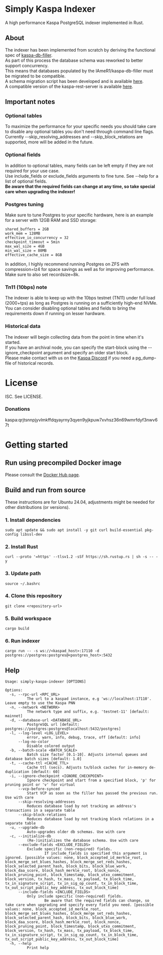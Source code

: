# Simply Kaspa Indexer
A high performance Kaspa PostgreSQL indexer implemented in Rust.  

## About
The indexer has been implemented from scratch by deriving the functional spec of [kaspa-db-filler](https://github.com/lAmeR1/kaspa-db-filler).  
As part of this process the database schema was reworked to better support concurrency.  
This means that databases populated by the lAmeR1/kaspa-db-filler must be migrated to be compatible.  
A schema migration script has been developed and is available [here](https://github.com/supertypo/kaspa-db-filler-migration).  
A compatible version of the kaspa-rest-server is available [here](https://github.com/kaspa-ng/kaspa-rest-server).

## Important notes

### Optional tables
To maximize the performance for your specific needs you should take care to disable any optional tables you don't need through command line flags.  
Currently --skip_resolving_addresses and --skip_block_relations are supported, more will be added in the future.

### Optional fields
In addition to optional tables, many fields can be left empty if they are not required for your use case.  
Use include_fields or exclude_fields arguments to fine tune. See --help for a list of optional fields.  
**Be aware that the required fields can change at any time, so take special care when upgrading the indexer!**

### Postgres tuning
Make sure to tune Postgres to your specific hardware, here is an example for a server with 12GB RAM and SSD storage:
```
shared_buffers = 2GB
work_mem = 128MB
effective_io_concurrency = 32
checkpoint_timeout = 5min
max_wal_size = 4GB
min_wal_size = 80MB
effective_cache_size = 8GB
```
In addition, I highly recommend running Postgres on ZFS with compression=lz4 for space savings as well as for improving performance. Make sure to also set recordsize=8k.

### Tn11 (10bps) note
The indexer is able to keep up with the 10bps testnet (TN11) under full load (2000+tps) as long as Postgres is running on a sufficiently high-end NVMe.  
You can consider disabling optional tables and fields to bring the requirements down if running on lesser hardware.

### Historical data
The indexer will begin collecting data from the point in time when it's started.  
If you have an archival node, you can specify the start-block using the --ignore_checkpoint argument and specify an older start block.  
Please make contact with us on the [Kaspa Discord](https://kaspa.org) if you need a pg_dump-file of historical records.

# License
ISC. See LICENSE.

### Donations
kaspa:qrjtsnnpjyvlmkffdqyayrny3qyen9yjkpuw7xvhsz36n69wmrfdyf3nwv67t

# Getting started

## Run using precompiled Docker image
Please consult the [Docker Hub page](https://hub.docker.com/r/supertypo/simply-kaspa-indexer).

## Build and run from source
These instructions are for Ubuntu 24.04, adjustments might be needed for other distributions (or versions). 

### 1. Install dependencies
```shell
sudo apt update && sudo apt install -y git curl build-essential pkg-config libssl-dev
```

### 2. Install Rust
```shell
curl --proto '=https' --tlsv1.2 -sSf https://sh.rustup.rs | sh -s -- -y
```

### 3. Update path
```shell
source ~/.bashrc
```

### 4. Clone this repository
```shell
git clone <repository-url>
```

### 5. Build workspace
```shell
cargo build
```

### 6. Run indexer
```shell
cargo run -- -s ws://<kaspad_host>:17110 -d postgres://postgres:postgres@<postgres_host>:5432
```

## Help
```
Usage: simply-kaspa-indexer [OPTIONS]

Options:
  -s, --rpc-url <RPC_URL>
          The url to a kaspad instance, e.g 'ws://localhost:17110'. Leave empty to use the Kaspa PNN
  -n, --network <NETWORK>
          The network type and suffix, e.g. 'testnet-11' [default: mainnet]
  -d, --database-url <DATABASE_URL>
          PostgreSQL url [default: postgres://postgres:postgres@localhost:5432/postgres]
  -l, --log-level <LOG_LEVEL>
          error, warn, info, debug, trace, off [default: info]
      --log-no-color
          Disable colored output
  -b, --batch-scale <BATCH_SCALE>
          Batch size factor [0.1-10]. Adjusts internal queues and database batch sizes [default: 1.0]
  -t, --cache-ttl <CACHE_TTL>
          Cache ttl (secs). Adjusts tx/block caches for in-memory de-duplication [default: 60]
  -i, --ignore-checkpoint <IGNORE_CHECKPOINT>
          Ignore checkpoint and start from a specified block, 'p' for pruning point or 'v' for virtual
      --vcp-before-synced
          Start VCP as soon as the filler has passed the previous run. Use with care
      --skip-resolving-addresses
          Reduces database load by not tracking an address's transactions in a separate table
      --skip-block-relations
          Reduces database load by not tracking block relations in a separate table
  -u, --upgrade-db
          Auto-upgrades older db schemas. Use with care
  -c, --initialize-db
          (Re-)initializes the database schema. Use with care
      --exclude-fields <EXCLUDE_FIELDS>
          Exclude specific (non-required) fields.
                  If include_fields is specified this argument is ignored. [possible values: none, block_accepted_id_merkle_root, block_merge_set_blues_hashes, block_merge_set_reds_hashes, block_selected_parent_hash, block_bits, block_blue_work, block_daa_score, block_hash_merkle_root, block_nonce, block_pruning_point, block_timestamp, block_utxo_commitment, block_version, tx_hash, tx_mass, tx_payload, tx_block_time, tx_in_signature_script, tx_in_sig_op_count, tx_in_block_time, tx_out_script_public_key_address, tx_out_block_time]
      --include-fields <INCLUDE_FIELDS>
          Only include specific (non-required) fields.
                  Be aware that the required fields can change, so take care when upgrading and specify every field you need. [possible values: none, block_accepted_id_merkle_root, block_merge_set_blues_hashes, block_merge_set_reds_hashes, block_selected_parent_hash, block_bits, block_blue_work, block_daa_score, block_hash_merkle_root, block_nonce, block_pruning_point, block_timestamp, block_utxo_commitment, block_version, tx_hash, tx_mass, tx_payload, tx_block_time, tx_in_signature_script, tx_in_sig_op_count, tx_in_block_time, tx_out_script_public_key_address, tx_out_block_time]
  -h, --help
          Print help
```